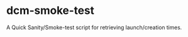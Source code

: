 dcm-smoke-test
==============

A Quick Sanity/Smoke-test script for retrieving launch/creation times.
